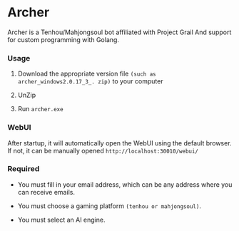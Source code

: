 # Archer
Archer is a Tenhou/Mahjongsoul bot affiliated with Project Grail And support for custom programming with Golang.

### Usage

1. Download the appropriate version file `(such as archer_windows2.0.17_3_. zip)` to your computer

2. UnZip

3. Run `archer.exe`

### WebUI

After startup, it will automatically open the WebUI using the default browser. If not, it can be manually opened `http://localhost:30010/webui/`

### Required

- You must fill in your email address, which can be any address where you can receive emails.

- You must choose a gaming platform `(tenhou or mahjongsoul)`.
- You must select an AI engine.
